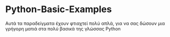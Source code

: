 Python-Basic-Examples
=====================

Αυτά τα παραδείγματα έχουν φτιαχτεί πολύ απλά, για να σας δώσουν μια γρήγορη ματιά στα πολύ βασικά της γλώσσας Python
